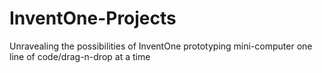 # InventOne-Projects
Unravealing the possibilities of InventOne prototyping mini-computer one line of code/drag-n-drop at a time
